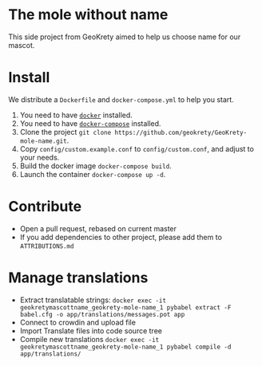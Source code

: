 # The mole without name

This side project from GeoKrety aimed to help us choose name for our mascot.

# Install

We distribute a `Dockerfile` and `docker-compose.yml` to help you start.

1. You need to have [`docker`](https://docs.docker.com/engine/installation/) installed.
1. You need to have [`docker-compose`](https://docs.docker.com/compose/install/) installed.
1. Clone the project `git clone https://github.com/geokrety/GeoKrety-mole-name.git`.
1. Copy `config/custom.example.conf` to `config/custom.conf`, and adjust to your needs.
1. Build the docker image `docker-compose build`.
1. Launch the container `docker-compose up -d`.

# Contribute

* Open a pull request, rebased on current master
* If you add dependencies to other project, please add them to `ATTRIBUTIONS.md`

# Manage translations

* Extract translatable strings: `docker exec -it geokretymascottname_geokrety-mole-name_1 pybabel extract -F babel.cfg -o app/translations/messages.pot app`
* Connect to crowdin and upload file
* Import Translate files into code source tree
* Compile new translations `docker exec -it geokretymascottname_geokrety-mole-name_1 pybabel compile -d app/translations/`

